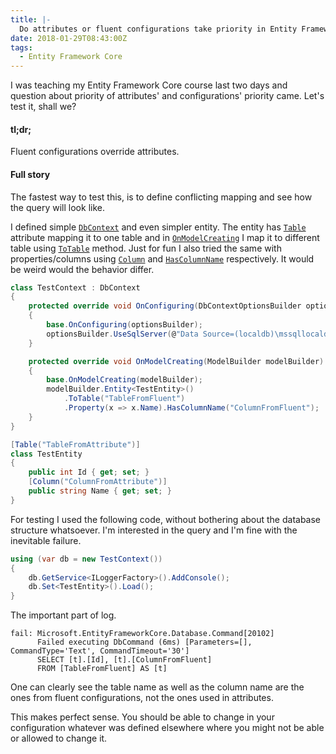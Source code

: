 ```yaml
---
title: |-
  Do attributes or fluent configurations take priority in Entity Framework Core?
date: 2018-01-29T08:43:00Z
tags:
  - Entity Framework Core
---
```

I was teaching my Entity Framework Core course last two days and question about priority of attributes' and configurations' priority came. Let's test it, shall we?

<!-- excerpt -->

#### tl;dr;

Fluent configurations override attributes.

#### Full story

The fastest way to test this, is to define conflicting mapping and see how the query will look like.

I defined simple [`DbContext`][1] and even simpler entity. The entity has [`Table`][5] attribute mapping it to one table and in [`OnModelCreating`][4] I map it to different table using [`ToTable`][2] method. Just for fun I also tried the same with properties/columns using [`Column`][6] and [`HasColumnName`][3] respectively. It would be weird would the behavior differ.

```csharp
class TestContext : DbContext
{
	protected override void OnConfiguring(DbContextOptionsBuilder optionsBuilder)
	{
		base.OnConfiguring(optionsBuilder);
		optionsBuilder.UseSqlServer(@"Data Source=(localdb)\mssqllocaldb;Initial Catalog=test;Integrated Security=True");
	}

	protected override void OnModelCreating(ModelBuilder modelBuilder)
	{
		base.OnModelCreating(modelBuilder);
		modelBuilder.Entity<TestEntity>()
			.ToTable("TableFromFluent")
			.Property(x => x.Name).HasColumnName("ColumnFromFluent");
	}
}

[Table("TableFromAttribute")]
class TestEntity
{
	public int Id { get; set; }
	[Column("ColumnFromAttribute")]
	public string Name { get; set; }
}
```

For testing I used the following code, without bothering about the database structure whatsoever. I'm interested in the query and I'm fine with the inevitable failure.

```csharp
using (var db = new TestContext())
{
	db.GetService<ILoggerFactory>().AddConsole();
	db.Set<TestEntity>().Load();
}
```

The important part of log.

```text
fail: Microsoft.EntityFrameworkCore.Database.Command[20102]
      Failed executing DbCommand (6ms) [Parameters=[], CommandType='Text', CommandTimeout='30']
      SELECT [t].[Id], [t].[ColumnFromFluent]
      FROM [TableFromFluent] AS [t]
```

One can clearly see the table name as well as the column name are the ones from fluent configurations, not the ones used in attributes.

This makes perfect sense. You should be able to change in your configuration whatever was defined elsewhere where you might not be able or allowed to change it.

[1]: https://docs.microsoft.com/en-us/dotnet/api/microsoft.entityframeworkcore.dbcontext?view=efcore-2.0
[2]: https://docs.microsoft.com/en-us/dotnet/api/microsoft.entityframeworkcore.relationalentitytypebuilderextensions.totable?view=efcore-2.0#Microsoft_EntityFrameworkCore_RelationalEntityTypeBuilderExtensions_ToTable_Microsoft_EntityFrameworkCore_Metadata_Builders_EntityTypeBuilder_System_String_
[3]: https://docs.microsoft.com/en-us/dotnet/api/microsoft.entityframeworkcore.relationalpropertybuilderextensions.hascolumnname?view=efcore-2.0#Microsoft_EntityFrameworkCore_RelationalPropertyBuilderExtensions_HasColumnName__1_Microsoft_EntityFrameworkCore_Metadata_Builders_PropertyBuilder___0__System_String_
[4]: https://docs.microsoft.com/en-us/dotnet/api/microsoft.entityframeworkcore.dbcontext.onmodelcreating?view=efcore-2.0#Microsoft_EntityFrameworkCore_DbContext_OnModelCreating_Microsoft_EntityFrameworkCore_ModelBuilder_
[5]: https://msdn.microsoft.com/en-us/library/system.componentmodel.dataannotations.schema.tableattribute%28v=vs.110%29.aspx
[6]: https://msdn.microsoft.com/en-us/library/system.componentmodel.dataannotations.schema.columnattribute%28v=vs.110%29.aspx